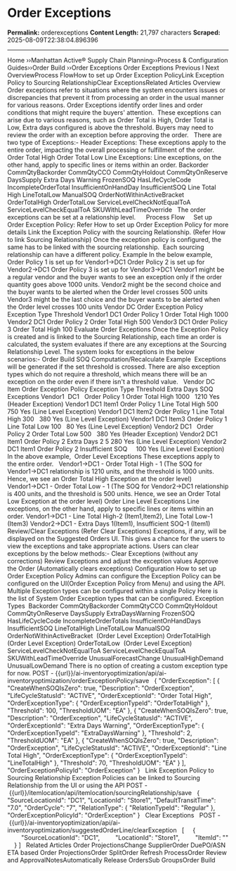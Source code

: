 # Order Exceptions

**Permalink:** orderexceptions
**Content Length:** 21,797 characters
**Scraped:** 2025-08-09T22:38:04.896396

---

Home &rsaquo;&rsaquo;Manhattan Active® Supply Chain Planning&rsaquo;&rsaquo;Process &amp; Configuration Guides&rsaquo;&rsaquo;Order Build ››Order Exceptions Order Exceptions Previous&nbsp;I&nbsp;Next OverviewProcess FlowHow to set up Order Exception PolicyLink Exception Policy to Sourcing RelationshipClear ExceptionsRelated Articles Overview Order exceptions&nbsp;refer to situations where the system encounters issues or discrepancies that prevent it from processing an order in the usual manner for various reasons.&nbsp;Order Exceptions identify order lines and order conditions that might require the buyers&#39; attention. &nbsp;These exceptions can arise due to various reasons, such as Order Total is High, Order Total is Low, Extra days configured is above the threshold.&nbsp;Buyers may need to review the order with an exception before approving the order. &nbsp; There are two type of Exceptions:- Header Exceptions: These exceptions apply to the entire order, impacting the overall processing or fulfillment of the order. Order Total High Order Total Low Line Exceptions: Line exceptions, on the other hand, apply to specific lines or items within an order. Backorder CommQtyBackorder CommQtyCCO CommQtyHoldout CommQtyOnReserve DaysSupply Extra Days Warning FrozenSOQ HasLifeCycleCode IncompleteOrderTotal InsufficientOnHandDay InsufficientSOQ Line Total High LineTotalLow ManualSOQ OrderNotWithinActiveBracket OrderTotalHigh OrderTotalLow ServiceLevelCheckNotEqualToA ServiceLevelCheckEqualToA SKUWithLeadTimeOverride &nbsp; The order exceptions can be set at a relationship level.&nbsp; &nbsp; &nbsp; Process Flow &nbsp; &nbsp; Set up Order Exception Policy: Refer How to set up Order Exception Policy&nbsp;for more details Link the Exception Policy with the sourcing Relationship. (Refer How to link Sourcing Relationship) Once the exception policy is configured, the same has to be linked with the sourcing relationship.&nbsp; Each sourcing relationship can have a different policy. Example In the below example, Order Policy 1 is set up for Vendor1&rarr;DC1 Order Policy 2&nbsp;is set up for Vendor2&rarr;DC1 Order Policy 3&nbsp;is set up for Vendor3&rarr;DC1 Vendor1 might be a regular vendor and the buyer wants&nbsp;to see an exception only if the order quantity goes above 1000 units. Vendor2&nbsp;might be the second choice and the buyer wants to be alerted when the Order level crosses 500 units Vendor3&nbsp;might be the last&nbsp;choice and the buyer wants to be alerted when the Order level crosses 100&nbsp;units Vendor DC Order Exception Policy Exception Type Threshold Vendor1 DC1 Order Policy 1 Order Total High 1000 Vendor2 DC1 Order Policy 2 Order Total High 500 Vendor3 DC1 Order Policy 3 Order Total High 100 Evaluate Order Exceptions Once the Exception Policy is created and is linked to the Sourcing Relationship, each time an order is calculated, the system evaluates if there are any&nbsp;exceptions at the Sourcing Relationship Level. The system looks for exceptions in the below scenarios:- Order Build SOQ Computation/Recalculate Example&nbsp; Exceptions will be generated if the set threshold is crossed. There are also exception types which do not require a threshold, which means there will be an exception on the order even if there isn&#39;t a threshold value. &nbsp; Vendor DC Item Order Exception Policy Exception Type Threshold Extra Days SOQ Exceptions Vendor1&nbsp; DC1 &nbsp; Order Policy 1 Order Total High 1000 &nbsp; 1210 Yes (Header Exception) Vendor1 DC1 Item1 Order Policy 1 Line Total High 500 &nbsp; 750 Yes (Line Level Exception) Vendor1 DC1 Item2 Order Policy 1 Line Total High 300 &nbsp; 380 Yes (Line Level Exception) Vendor1 DC1 Item3 Order Policy 1 Line Total Low 100 &nbsp; 80 Yes (Line Level Exception) Vendor2 DC1 &nbsp; Order Policy 2 Order Total Low 500 &nbsp; 380 Yes (Header Exception) Vendor2 DC1 Item1 Order Policy 2 Extra Days 2 5 280 Yes (Line Level Exception) Vendor2 DC1 Item1 Order Policy 2 Insufficient SOQ &nbsp; &nbsp; 100 Yes (Line Level Exception) &nbsp; In the above example,&nbsp; Order Level Exceptions These exceptions apply to the entire order. &nbsp; Vendor1&rarr;DC1 - Order Total High - 1 (The SOQ for Vendor1&rarr;DC1 relationship is 1210 units, and the threshold is 1000 units. Hence, we see an Order Total High Exception at the order level) Vendor1&rarr;DC1 - Order Total Low - 1 (The SOQ for Vendor2&rarr;DC1 relationship is 400&nbsp;units, and the threshold is 500&nbsp;units. Hence, we see an Order Total Low&nbsp;Exception at the order level) Order Line Level Exceptions Line exceptions, on the other hand, apply to specific lines or items within an order. Vendor1&rarr;DC1&nbsp;- Line Total&nbsp;High-2 (Item1,Item2),&nbsp;Line Total Low-1 (Item3) Vendor2&rarr;DC1&nbsp;- Extra Days 1(Item1), Insufficient SOQ-1 (Item1) Review/Clear Exceptions (Refer&nbsp;Clear Exceptions) Exceptions, if any, will be displayed on the Suggested Orders UI. This gives a chance for the users to view the exceptions and take appropriate actions. Users can&nbsp;clear exceptions by the below methods:- Clear Exceptions (without any corrections) Review Exceptions and adjust the exception values Approve the Order (Automatically clears exceptions) Configuration How to set up Order Exception Policy Admins can&nbsp;configure the Exception Policy can be configured on the UI(Order Exception Policy from Menu)&nbsp;and using the API. Multiple Exception types can be configured within a single Policy Here is the list of System Order Exception types that can be configured. Exception Types&nbsp; Backorder CommQtyBackorder CommQtyCCO CommQtyHoldout CommQtyOnReserve DaysSupply ExtraDaysWarning FrozenSOQ HasLifeCycleCode IncompleteOrderTotals InsufficientOnHandDays InsufficientSOQ LineTotalHigh LineTotalLow ManualSOQ OrderNotWithinActiveBracket &nbsp;(Order Level Exception) OrderTotalHigh (Order Level Exception) OrderTotalLow &nbsp;(Order Level Exception) ServiceLevelCheckNotEqualToA ServiceLevelCheckEqualToA SKUWithLeadTimeOverride UnusualForecastChange UnusualHighDemand UnusualLowDemand There is no option of creating a custom exception type for now. POST -&nbsp;{{url}}/ai-inventoryoptimization/api/ai-inventoryoptimization/orderExceptionPolicy/save &nbsp; { &quot;OrderException&quot;: [ { &quot;CreateWhenSOQIsZero&quot;: true, &quot;Description&quot;: &quot;OrderException&quot;, &quot;LifeCycleStatusId&quot;: &quot;ACTIVE&quot;, &quot;OrderExceptionId&quot;: &quot;Order Total High&quot;, &quot;OrderExceptionType&quot;: { &quot;OrderExceptionTypeId&quot;: &quot;OrderTotalHigh&quot; }, &quot;Threshold&quot;: 100, &quot;ThresholdUOM&quot;: &quot;EA&quot; }, { &quot;CreateWhenSOQIsZero&quot;: true, &quot;Description&quot;: &quot;OrderException&quot;, &quot;LifeCycleStatusId&quot;: &quot;ACTIVE&quot;, &quot;OrderExceptionId&quot;: &quot;Extra Days Warning&quot;, &quot;OrderExceptionType&quot;: { &quot;OrderExceptionTypeId&quot;: &quot;ExtraDaysWarning&quot; }, &quot;Threshold&quot;: 2, &quot;ThresholdUOM&quot;: &quot;EA&quot; }, { &quot;CreateWhenSOQIsZero&quot;: true, &quot;Description&quot;: &quot;OrderException&quot;, &quot;LifeCycleStatusId&quot;: &quot;ACTIVE&quot;, &quot;OrderExceptionId&quot;: &quot;Line Total High&quot;, &quot;OrderExceptionType&quot;: { &quot;OrderExceptionTypeId&quot;: &quot;LineTotalHigh&quot; }, &quot;Threshold&quot;: 70, &quot;ThresholdUOM&quot;: &quot;EA&quot; } ], &quot;OrderExceptionPolicyId&quot;: &quot;OrderException&quot; } &nbsp; Link Exception Policy to Sourcing Relationship Exception Policies can be linked to Sourcing Relationship from the UI or using the API POST -&nbsp;{{url}}/itemlocation/api/itemlocation/sourcingRelationship/save &nbsp; { &quot;SourceLocationId&quot;: &quot;DC1&quot;, &quot;LocationId&quot;: &quot;Store1&quot;, &quot;DefaultTransitTime&quot;: &quot;7.0&quot;, &quot;OrderCycle&quot;: &quot;7&quot;, &quot;RelationType&quot;: { &quot;RelationTypeId&quot;: &quot;Regular&quot; }, &quot;OrderExceptionPolicyId&quot;: &quot;OrderException&quot; } &nbsp; Clear Exceptions &nbsp; POST -&nbsp;{{url}}/ai-inventoryoptimization/api/ai-inventoryoptimization/suggestedOrderLine/clearException &nbsp; [ &nbsp;&nbsp;&nbsp; { &nbsp;&nbsp;&nbsp;&nbsp;&nbsp;&nbsp;&nbsp;&nbsp;&quot;SourceLocationId&quot;:&nbsp;&quot;DC1&quot;, &nbsp;&nbsp;&nbsp;&nbsp;&nbsp;&nbsp;&nbsp;&nbsp;&quot;LocationId&quot;:&nbsp;&quot;Store1&quot;, &nbsp;&nbsp;&nbsp;&nbsp;&nbsp;&nbsp;&nbsp;&nbsp;&quot;ItemId&quot;:&nbsp;&quot;&quot; &nbsp;&nbsp;&nbsp; } ] &nbsp; Related Articles Order ProjectionsChange SupplierOrder DuePO/ASN ETA based Order ProjectionsOrder SplitOrder Refresh ProcessOrder Review and ApprovalNotesAutomatically Release OrdersSub GroupsOrder Build &nbsp;